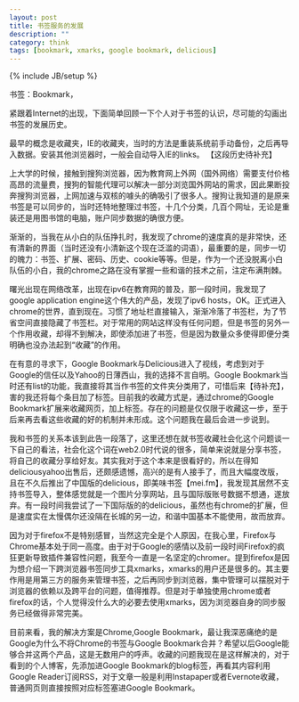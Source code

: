 ```yaml
---
layout: post
title: 书签服务的发展
description: ""
category: think
tags: [bookmark, xmarks, google bookmark, delicious]
---
```

{% include JB/setup %}

书签：Bookmark，

紧跟着Internet的出现，下面简单回顾一下个人对于书签的认识，尽可能的勾画出书签的发展历史。

最早的概念是收藏夹，IE的收藏夹，当时的方法是重装系统前手动备份，之后再导入数据。安装其他浏览器时，一般会自动导入IE的links。
【这段历史待补充】

上大学的时候，接触到搜狗浏览器，因为教育网上外网（国外网络）需要支付价格高昂的流量费，搜狗的智能代理可以解决一部分浏览国外网站的需求，因此果断投奔搜狗浏览器，上网加速与双核的噱头的确吸引了很多人。搜狗让我知道的是原来书签是可以同步的，当时还特地整理过书签，十几个分类，几百个网址，无论是重装还是用图书馆的电脑，账户同步数据的确很方便。

渐渐的，当我在从小白的队伍挣扎时，我发现了chrome的速度真的是非常快，还有清新的界面（当时还没有小清新这个现在泛滥的词语），最重要的是，同步一切的魄力：书签、扩展、密码、历史、cookie等等。但是，作为一个还没脱离小白队伍的小白，我的chrome之路在没有掌握一些和谐的技术之前，注定布满荆棘。

曙光出现在网络改革，出现在ipv6在教育网的普及，那一段时间，我发现了google application engine这个伟大的产品，发现了ipv6 hosts，OK。正式进入chrome的世界，直到现在。习惯了地址栏直接输入，渐渐冷落了书签栏，为了节省空间直接隐藏了书签栏。对于常用的网站这样没有任何问题，但是书签的另外一个作用收藏，却得不到解决，即使添加进了书签，但是因为数量众多使得即便分类明确也没办法起到“收藏”的作用。

在有意的寻求下，Google Bookmark与Delicious进入了视线，考虑到对于Google的信任以及Yahoo的日薄西山，我的选择不言自明。Google Bookmark当时还有list的功能，我直接将其当作书签的文件夹分类用了，可惜后来【待补充】，害的我还将每个条目加了标签。目前我的收藏方式是，通过chrome的Google Bookmark扩展来收藏网页，加上标签。存在的问题是仅仅限于收藏这一步，至于后来再去看这些收藏的好的机制并未形成。这个问题我在最后会进一步说到。

我和书签的关系本该到此告一段落了，这里还想在就书签收藏社会化这个问题谈一下自己的看法，社会化这个词在web2.0时代说的很多，简单来说就是分享书签，将自己的收藏分享给好友。其实我对于这个本来是很看好的，所以在得知deliciousyahoo出售后，还颇感遗憾，高兴的是有人接手了，而且大幅度改版，且在不久后推出了中国版的delicious，即美味书签【mei.fm】，我发现其居然不支持书签导入，整体感觉就是一个图片分享网站，且与国际版账号数据不想通，遂放弃。有一段时间我尝试了一下国际版的的delicious，虽然也有chrome的扩展，但是速度实在太慢偶尔还没隔在长城的另一边，和谐中国基本不能使用，故而放弃。

因为对于firefox不是特别感冒，当然这完全是个人原因，在我心里，Firefox与Chrome基本处于同一高度。由于对于Google的感情以及前一段时间Firefox的疯狂更新导致插件兼容性问题，我至今一直是一名坚定的chromer。提到firefox是因为想介绍一下跨浏览器书签同步工具xmarks，xmarks的用户还是很多的。其主要作用是用第三方的服务来管理书签，之后再同步到浏览器，集中管理可以摆脱对于浏览器的依赖以及跨平台的问题，值得推荐。但是对于单独使用chrome或者firefox的话，个人觉得没什么大的必要去使用xmarks，因为浏览器自身的同步服务已经做得非常完美。

目前来看，我的解决方案是Chrome,Google Bookmark，最让我深恶痛绝的是Google为什么不将Chrome的书签与Google Bookmark合并？希望以后Google能够合并这两个产品，这是无数用户的呼声。收藏的问题我现在是这样解决的，对于看到的个人博客，先添加进Google Bookmark的blog标签，再看其内容利用Google Reader订阅RSS，对于文章一般是利用Instapaper或者Evernote收藏，普通网页则直接按照对应标签塞进Google Bookmark。
